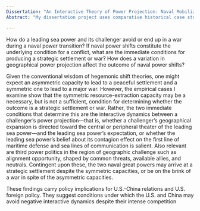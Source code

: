 ```yaml
---
Dissertation: "An Interactive Theory of Power Projection: Naval Mobilization, Geographical Expansion, and Alignment Opportunity"
Abstract: "My dissertation project uses comparative historical case studies of the two Anglo-French dyads (1856-1870/1882-1904) and the U.S.-Japan dyad (1921-1941) with the ultimate goal of developing a theory to apply to current U.S.-China relations. At root, I argue that the outcome of a naval power transition is contingent upon two conditions: (1) the interactive dynamics of a challenger’s expansion and the leading sea power’s expectation about its contagion effect; and (2) whether alignment opportunity, shaped by third common threats, available allies, and neutrals in the theaters of the power transition, is open or closed. I argue that while bilateral resource-extraction capacities strengthen or erode the underlying condition of security competition, it is the interactive dynamics of geographical power projection that bring a conflict to the fore and determine its outcome."

---
```


How do a leading sea power and its challenger avoid or end up in a war during a naval power transition? If naval power shifts constitute the underlying condition for a conflict, what are the immediate conditions for producing a strategic settlement or war? How does a variation in geographical power projection affect the outcome of naval power shifts? 

Given the conventional wisdom of hegemonic shift theories, one might expect an asymmetric capacity to lead to a peaceful settlement and a symmetric one to lead to a major war. However, the empirical cases I examine show that the symmetric resource-extraction capacity may be a necessary, but is not a sufficient, condition for determining whether the outcome is a strategic settlement or war. Rather, the two immediate conditions that determine this are the interactive dynamics between a challenger’s power projection—that is, whether a challenger’s geographical expansion is directed toward the central or peripheral theater of the leading sea power—and the leading sea power’s expectation, or whether the leading sea power’s belief about its contagion effect on the first line of maritime defense and sea lines of communication is salient. Also relevant are third power politics in the region of geographic challenge such as alignment opportunity, shaped by common threats, available allies, and neutrals. Contingent upon these, the two naval great powers may arrive at a strategic settlement despite the symmetric capacities, or be on the brink of a war in spite of the asymmetric capacities. 

These findings carry policy implications for U.S.-China relations and U.S. foreign policy. They suggest conditions under which the U.S. and China may avoid negative interactive dynamics despite their intense competition
